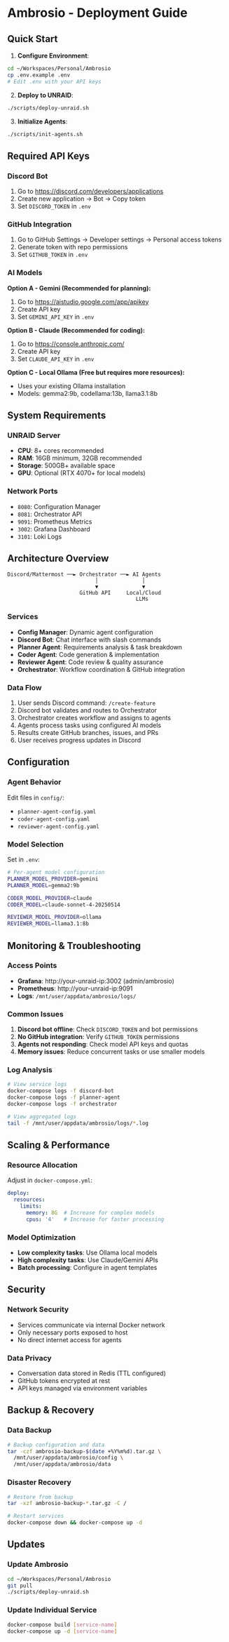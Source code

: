 # Ambrosio - Deployment Guide

## Quick Start

1. **Configure Environment**:
```bash
cd ~/Workspaces/Personal/Ambrosio
cp .env.example .env
# Edit .env with your API keys
```

2. **Deploy to UNRAID**:
```bash
./scripts/deploy-unraid.sh
```

3. **Initialize Agents**:
```bash
./scripts/init-agents.sh
```

## Required API Keys

### Discord Bot
1. Go to https://discord.com/developers/applications
2. Create new application → Bot → Copy token
3. Set `DISCORD_TOKEN` in `.env`

### GitHub Integration
1. Go to GitHub Settings → Developer settings → Personal access tokens
2. Generate token with repo permissions
3. Set `GITHUB_TOKEN` in `.env`

### AI Models
**Option A - Gemini (Recommended for planning):**
1. Go to https://aistudio.google.com/app/apikey
2. Create API key
3. Set `GEMINI_API_KEY` in `.env`

**Option B - Claude (Recommended for coding):**
1. Go to https://console.anthropic.com/
2. Create API key
3. Set `CLAUDE_API_KEY` in `.env`

**Option C - Local Ollama (Free but requires more resources):**
- Uses your existing Ollama installation
- Models: gemma2:9b, codellama:13b, llama3.1:8b

## System Requirements

### UNRAID Server
- **CPU**: 8+ cores recommended
- **RAM**: 16GB minimum, 32GB recommended
- **Storage**: 500GB+ available space
- **GPU**: Optional (RTX 4070+ for local models)

### Network Ports
- `8080`: Configuration Manager
- `8081`: Orchestrator API
- `9091`: Prometheus Metrics
- `3002`: Grafana Dashboard
- `3101`: Loki Logs

## Architecture Overview

```
Discord/Mattermost ──► Orchestrator ──► AI Agents
                            │              │
                            ▼              ▼
                       GitHub API     Local/Cloud
                                         LLMs
```

### Services
- **Config Manager**: Dynamic agent configuration
- **Discord Bot**: Chat interface with slash commands
- **Planner Agent**: Requirements analysis & task breakdown
- **Coder Agent**: Code generation & implementation
- **Reviewer Agent**: Code review & quality assurance
- **Orchestrator**: Workflow coordination & GitHub integration

### Data Flow
1. User sends Discord command: `/create-feature`
2. Discord bot validates and routes to Orchestrator
3. Orchestrator creates workflow and assigns to agents
4. Agents process tasks using configured AI models
5. Results create GitHub branches, issues, and PRs
6. User receives progress updates in Discord

## Configuration

### Agent Behavior
Edit files in `config/`:
- `planner-agent-config.yaml`
- `coder-agent-config.yaml` 
- `reviewer-agent-config.yaml`

### Model Selection
Set in `.env`:
```bash
# Per-agent model configuration
PLANNER_MODEL_PROVIDER=gemini
PLANNER_MODEL=gemma2:9b

CODER_MODEL_PROVIDER=claude
CODER_MODEL=claude-sonnet-4-20250514

REVIEWER_MODEL_PROVIDER=ollama
REVIEWER_MODEL=llama3.1:8b
```

## Monitoring & Troubleshooting

### Access Points
- **Grafana**: http://your-unraid-ip:3002 (admin/ambrosio)
- **Prometheus**: http://your-unraid-ip:9091
- **Logs**: `/mnt/user/appdata/ambrosio/logs/`

### Common Issues
1. **Discord bot offline**: Check `DISCORD_TOKEN` and bot permissions
2. **No GitHub integration**: Verify `GITHUB_TOKEN` permissions
3. **Agents not responding**: Check model API keys and quotas
4. **Memory issues**: Reduce concurrent tasks or use smaller models

### Log Analysis
```bash
# View service logs
docker-compose logs -f discord-bot
docker-compose logs -f planner-agent
docker-compose logs -f orchestrator

# View aggregated logs
tail -f /mnt/user/appdata/ambrosio/logs/*.log
```

## Scaling & Performance

### Resource Allocation
Adjust in `docker-compose.yml`:
```yaml
deploy:
  resources:
    limits:
      memory: 8G  # Increase for complex models
      cpus: '4'   # Increase for faster processing
```

### Model Optimization
- **Low complexity tasks**: Use Ollama local models
- **High complexity tasks**: Use Claude/Gemini APIs
- **Batch processing**: Configure in agent templates

## Security

### Network Security
- Services communicate via internal Docker network
- Only necessary ports exposed to host
- No direct internet access for agents

### Data Privacy
- Conversation data stored in Redis (TTL configured)
- GitHub tokens encrypted at rest
- API keys managed via environment variables

## Backup & Recovery

### Data Backup
```bash
# Backup configuration and data
tar -czf ambrosio-backup-$(date +%Y%m%d).tar.gz \
  /mnt/user/appdata/ambrosio/config \
  /mnt/user/appdata/ambrosio/data
```

### Disaster Recovery
```bash
# Restore from backup
tar -xzf ambrosio-backup-*.tar.gz -C /

# Restart services
docker-compose down && docker-compose up -d
```

## Updates

### Update Ambrosio
```bash
cd ~/Workspaces/Personal/Ambrosio
git pull
./scripts/deploy-unraid.sh
```

### Update Individual Service
```bash
docker-compose build [service-name]
docker-compose up -d [service-name]
```